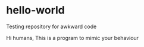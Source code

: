 # hello-world
Testing repository for awkward code

Hi humans,
This is a program to mimic your behaviour

